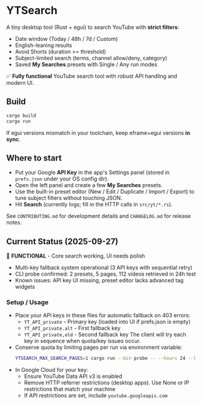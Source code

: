 # YTSearch

A tiny desktop tool (Rust + egui) to search YouTube with **strict filters**:
- Date window (Today / 48h / 7d / Custom)
- English-leaning results
- Avoid Shorts (duration >= threshold)
- Subject-limited search (terms, channel allow/deny, category)
- Saved **My Searches** presets with Single / Any run modes

✅ **Fully functional** YouTube search tool with robust API handling and modern UI.

## Build

```bash
cargo build
cargo run
```

If egui versions mismatch in your toolchain, keep eframe+egui versions **in sync**.

## Where to start

- Put your Google **API Key** in the app's Settings panel (stored in `prefs.json` under your OS config dir).
- Open the left panel and create a few **My Searches** presets.
- Use the built-in preset editor (New / Edit / Duplicate / Import / Export) to tune subject filters without touching JSON.
- Hit **Search** (currently logs; fill in the HTTP calls in `src/yt/*.rs`).

See `CONTRIBUTING.md` for development details and `CHANGELOG.md` for release notes.

## Current Status (2025-09-27)

🚧 **FUNCTIONAL** - Core search working, UI needs polish
- Multi-key fallback system operational (3 API keys with sequential retry)
- CLI probe confirmed: 2 presets, 5 pages, 112 videos retrieved in 24h test
- Known issues: API key UI missing, preset editor lacks advanced tag widgets

### Setup / Usage

- Place your API keys in these files for automatic fallback on 403 errors:
  - `YT_API_private` - Primary key (loaded into UI if prefs.json is empty)
  - `YT_API_private.alt` - First fallback key  
  - `YT_API_private,old` - Second fallback key
  The client will try each key in sequence when quota/key issues occur.
- Conserve quota by limiting pages per run via environment variable:
  ```bash
  YTSEARCH_MAX_SEARCH_PAGES=1 cargo run --bin probe -- --hours 24 --limit 5
  ```
- In Google Cloud for your key:
  - Ensure YouTube Data API v3 is enabled
  - Remove HTTP referrer restrictions (desktop apps). Use None or IP restrictions that match your machine
  - If API restrictions are set, include `youtube.googleapis.com`
